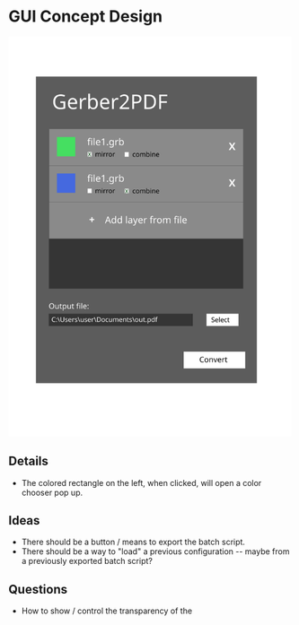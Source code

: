 # GUI Concept Design

![First Draft](gui_draft_1.svg)

## Details

- The colored rectangle on the left, when clicked, will open a color chooser pop up.

## Ideas

- There should be a button / means to export the batch script.
- There should be a way to "load" a previous configuration -- maybe from a previously exported batch script?

## Questions

- How to show / control the transparency of the 


